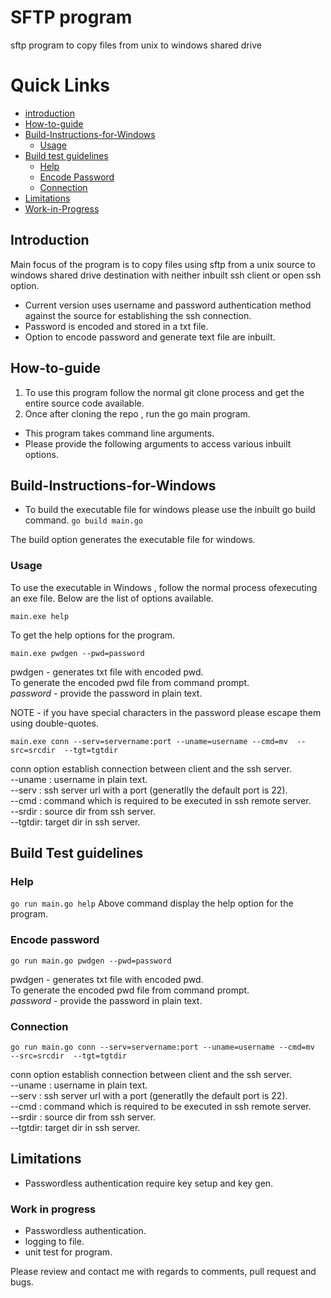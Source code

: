 # SFTP program

sftp program to copy files from unix to windows shared drive
# Quick Links


* [introduction](#introduction)
* [How-to-guide](#how-to-guide)
* [Build-Instructions-for-Windows](#build-instructions-for-windows)
   * [Usage](#usage)
* [Build test guidelines](#build-test-guidelines)
   * [Help](#help)
   * [Encode Password](#encode-password)
   * [Connection](#connection)
 * [Limitations](#limitations)
 * [Work-in-Progress](#work-in-progress)
   



## Introduction
Main focus of the program is to copy files using sftp from a unix source to windows shared drive destination with neither inbuilt ssh client or open ssh option.

* Current version uses username and password authentication method against the source for establishing the ssh connection.
* Password is encoded and stored in a txt file.
* Option to encode password and generate text file are inbuilt.

## How-to-guide

1. To use this program follow the normal git clone process and get the entire source code available.
2. Once after cloning the repo , run the go main program.

*  This program takes command line arguments.
*  Please provide the following arguments to access various inbuilt options.

## Build-Instructions-for-Windows
 - To build the executable file for windows please use the inbuilt go build command.
 `go build main.go`

The build option generates the executable file for windows.

### Usage

To use the executable in Windows , follow the normal process ofexecuting an exe file.
Below are the list of options available.

`main.exe help`

To get the help options for the program.

`main.exe pwdgen --pwd=password`

pwdgen - generates txt file with encoded pwd.</br>
To generate the encoded pwd file from command prompt.</br>
*password* - provide the  password in plain text.</br>

NOTE - if you have special characters in the password please escape them using double-quotes.

`main.exe conn --serv=servername:port --uname=username --cmd=mv  --src=srcdir  --tgt=tgtdir` 

conn option establish connection between client and the ssh server.</br>
--uname : username in plain text.</br>
--serv : ssh server url with a port (generatlly the default port is 22).</br>
--cmd : command which is required to be executed in ssh remote server.</br>
--srdir : source dir from ssh server.</br>
--tgtdir:  target dir in ssh server.</br>

## Build Test guidelines
### Help
`go run main.go help` 
Above command display the help option for the program.

### Encode password
`go run main.go pwdgen --pwd=password`  

pwdgen - generates txt file with encoded pwd.</br>
To generate the encoded pwd file from command prompt.</br>
*password* - provide the  password in plain text.</br>


### Connection
`go run main.go conn --serv=servername:port --uname=username --cmd=mv  --src=srcdir  --tgt=tgtdir` 

conn option establish connection between client and the ssh server.</br>
--uname : username in plain text.</br>
--serv : ssh server url with a port (generatlly the default port is 22).</br>
--cmd : command which is required to be executed in ssh remote server.</br>
--srdir : source dir from ssh server.</br>
--tgtdir:  target dir in ssh server.</br>


## Limitations
- Passwordless authentication require key setup and key gen.
### Work in progress
 - Passwordless authentication.
 - logging to file.
 - unit test for program.
 

Please review and contact me with regards to comments, pull request and bugs.


